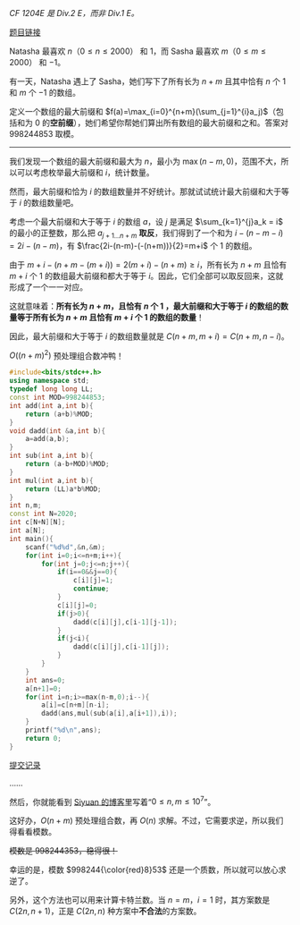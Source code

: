 _CF 1204E 是 Div.2 E，而非 Div.1 E。_

[题目链接](https://codeforces.com/contest/1204/problem/E)

Natasha 最喜欢 $n$（$0 \le n \le 2000$） 和 $1$，而 Sasha 最喜欢 $m$（$0 \le m \le 2000$） 和 $-1$。

有一天，Natasha 遇上了 Sasha，她们写下了所有长为 $n+m$ 且其中恰有 $n$ 个 $1$ 和 $m$ 个 $-1$ 的数组。

定义一个数组的最大前缀和 $f(a)=\max_{i=0}^{n+m}(\sum_{j=1}^{i}a_j)$（包括和为 $0$ 的**空前缀**），她们希望你帮她们算出所有数组的最大前缀和之和。答案对 $998244853$ 取模。

---

<fold-block title="题解" nocopy>

我们发现一个数组的最大前缀和最大为 $n$，最小为 $\max(n-m,0)$，范围不大，所以可以考虑枚举最大前缀和 $i$，统计数量。

然而，最大前缀和恰为 $i$ 的数组数量并不好统计。那就试试统计最大前缀和大于等于 $i$ 的数组数量吧。

考虑一个最大前缀和大于等于 $i$ 的数组 $a$，设 $j$ 是满足 $\sum_{k=1}^{j}a_k = i$ 的最小的正整数，那么把 $a_{j+1\dots n+m}$ **取反**，我们得到了一个和为 $i-(n-m-i)=2i-(n-m)$，有 $\frac{2i-(n-m)-(-(n+m))}{2}=m+i$ 个 $1$ 的数组。

由于 $m+i-(n+m-(m+i))=2(m+i)-(n+m)\ge i$，所有长为 $n+m$ 且恰有 $m+i$ 个 $1$ 的数组最大前缀和都大于等于 $i$。因此，它们全部可以取反回来，这就形成了一个一一对应。

这就意味着：**所有长为 $n+m$，且恰有 $n$ 个 $1$ ，最大前缀和大于等于 $i$ 的数组的数量等于所有长为 $n+m$ 且恰有 $m+i$ 个 $1$ 的数组的数量**！

因此，最大前缀和大于等于 $i$ 的数组数量就是 $C(n+m,m+i)=C(n+m,n-i)$。

$O((n+m)^2)$ 预处理组合数冲鸭！

```cpp
#include<bits/stdc++.h>
using namespace std;
typedef long long LL;
const int MOD=998244853;
int add(int a,int b){
	return (a+b)%MOD;
}
void dadd(int &a,int b){
	a=add(a,b);
}
int sub(int a,int b){
	return (a-b+MOD)%MOD;
}
int mul(int a,int b){
	return (LL)a*b%MOD;
}
int n,m;
const int N=2020;
int c[N+N][N];
int a[N];
int main(){
	scanf("%d%d",&n,&m);
	for(int i=0;i<=n+m;i++){
		for(int j=0;j<=n;j++){
			if(i==0&&j==0){
				c[i][j]=1;
				continue;
			}
			c[i][j]=0;
			if(j>0){
				dadd(c[i][j],c[i-1][j-1]);
			}
			if(j<i){
				dadd(c[i][j],c[i-1][j]);
			}
		}
	}
	int ans=0;
	a[n+1]=0;
	for(int i=n;i>=max(n-m,0);i--){
		a[i]=c[n+m][n-i];
		dadd(ans,mul(sub(a[i],a[i+1]),i));
	}
	printf("%d\n",ans);
	return 0;
}
```

[提交记录](https://codeforces.com/contest/1204/submission/60369172)

……

然后，你就能看到 [<span class="cf-black-red">Siyuan</span> 的博客](https://orzsiyuan.com/archives/Codeforces-1204E-Natasha-Sasha-and-the-Prefix-Sums/)里写着“$0\le n,m \le 10^7$”。

这好办，$O(n+m)$ 预处理组合数，再 $O(n)$ 求解。不过，它需要求逆，所以我们得看看模数。

~~模数是 $998244353$，稳得很！~~

幸运的是，模数 $998244{\color{red}8}53$ 还是一个质数，所以就可以放心求逆了。

另外，这个方法也可以用来计算卡特兰数。当 $n=m$，$i=1$ 时，其方案数是 $C(2n,n+1)$，正是 $C(2n,n)$ 种方案中**不合法**的方案数。

</fold-block>